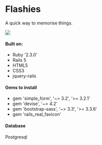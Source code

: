 # Flashies
A quick way to memorise things.

<img src="http://i.imgur.com/9BrujX3.png"/>

#### Built on:
* Ruby '2.3.0'
* Rails 5
* HTML5
* CSS3
* jquery-rails


#### Gems to install
* gem 'simple_form', '~> 3.2', '>= 3.2.1'
* gem 'devise', '~> 4.2'
* gem 'bootstrap-sass', '~> 3.3', '>= 3.3.6'
* gem 'rails_real_favicon'

#### Database
Postgresql
